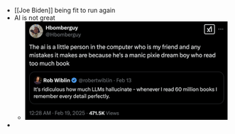 - [[Joe Biden]] being fit to run again
- AI is not great
	- ![image.png](../assets/image_1740406632200_0.png)
-